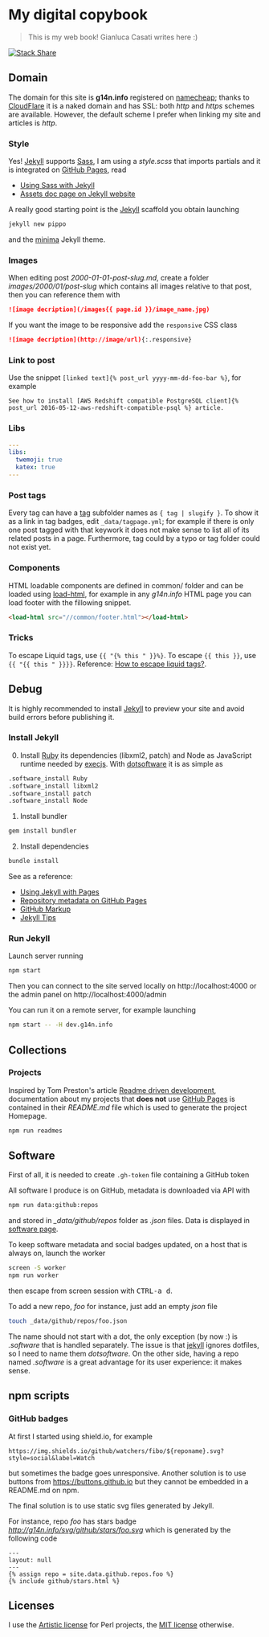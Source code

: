 # My digital copybook

> This is my web book! Gianluca Casati writes here :)

[![Stack Share](http://img.shields.io/badge/tech-stack-0690fa.svg?style=flat)](http://stackshare.io/fibo/my-personal-website)

## Domain

The domain for this site is **g14n.info** registered on [namecheap](https://www.namecheap.com);
thanks to [CloudFlare](https://www.cloudflare.com/) it is a naked domain and has SSL: both *http* and *https* schemes are available.
However, the default scheme I prefer when linking my site and articles is *http*.

### Style

Yes! [Jekyll] supports [Sass], I am using a *style.scss* that imports partials and it is integrated on [GitHub Pages], read

* [Using Sass with Jekyll](http://markdotto.com/2014/09/25/sass-and-jekyll/)
* [Assets doc page on Jekyll website](https://jekyllrb.com/docs/assets/)

A really good starting point is the [Jekyll] scaffold you obtain launching

```bash
jekyll new pippo
```

and the [minima] Jekyll theme.

### Images

When editing post *2000-01-01-post-slug.md*, create a folder *images/2000/01/post-slug*
which contains all images relative to that post, then you can reference them with

```markdown
![image decription](/images{{ page.id }}/image_name.jpg)
```

If you want the image to be responsive add the `responsive` CSS class

```markdown
![image decription](http://image/url){:.responsive}
```

### Link to post

Use the snippet `[linked text]{% post_url yyyy-mm-dd-foo-bar %}`, for example

```
See how to install [AWS Redshift compatible PostgreSQL client]{% post_url 2016-05-12-aws-redshift-compatible-psql %} article.
```

### Libs

```yaml
---
libs:
  twemoji: true
  katex: true
---
```

### Post tags

Every tag can have a [tag](./tag) subfolder names as `{ tag | slugify }`.
To show it as a link in tag badges, edit `_data/tagpage.yml`; for example
if there is only one post tagged with that keywork it does not make sense to list all of its related posts in a page.
Furthermore, tag could by a typo or tag folder could not exist yet.

### Components

HTML loadable components are defined in common/ folder and can be loaded using [load-html](https://g14n.info/load-html),
for example in any *g14n.info* HTML page you can load footer with the fillowing snippet.

```html
<load-html src="//common/footer.html"></load-html>
```

### Tricks

To escape Liquid tags, use `{{ "{% this " }}%}`. To escape `{{ this }}`, use `{{ "{{ this " }}}}`.
Reference: [How to escape liquid tags?](http://stackoverflow.com/questions/3426182/how-to-escape-liquid-template-tags).

## Debug

It is highly recommended to install [Jekyll] to preview your site and avoid build errors before publishing it.

### Install Jekyll

0. Install [Ruby](https://www.ruby-lang.org) its dependencies (libxml2, patch) and Node as JavaScript runtime needed by [execjs](https://github.com/rails/execjs).
With [dotsoftware](http://g14n.info/dotsoftware/) it is as simple as

```bash
.software_install Ruby
.software_install libxml2
.software_install patch
.software_install Node
```

1. Install bundler

```bash
gem install bundler
```

2. Install dependencies

```bash
bundle install
```

See as a reference:
* [Using Jekyll with Pages](https://help.github.com/articles/using-jekyll-with-pages)
* [Repository metadata on GitHub Pages](https://help.github.com/articles/repository-metadata-on-github-pages/)
* [GitHub Markup](https://github.com/github/markup)
* [Jekyll Tips](http://jekyll.tips/)

### Run Jekyll

Launch server running

```bash
npm start
```

Then you can connect to the site served locally on http://localhost:4000 or the admin panel on http://localhost:4000/admin

You can run it on a remote server, for example launching

```bash
npm start -- -H dev.g14n.info
```

## Collections

### Projects

Inspired by Tom Preston's article [Readme driven development](http://tom.preston-werner.com/2010/08/23/readme-driven-development.html),
documentation about my projects that **does not** use [GitHub Pages] is contained in their *README.md* file which is used to generate the project Homepage.

```bash
npm run readmes
```

## Software

First of all, it is needed to create `.gh-token` file containing a GitHub token

All software I produce is on GitHub, metadata is downloaded via API with

```bash
npm run data:github:repos
```

and stored in *_data/github/repos* folder as *.json* files. Data is displayed in [software page](http://g14n.info/software).

To keep software metadata and social badges updated, on a host that is always on, launch the worker

```bash
screen -S worker
npm run worker
```

then escape from screen session with <kbd>CTRL-a d</kbd>.

To add a new repo, *foo* for instance, just add an empty *json* file

```bash
touch _data/github/repos/foo.json
```

The name should not start with a dot, the only exception (by now :) is *.software* that is handled separately. The issue is that [jekyll] ignores dotfiles, so I need to name them *dotsoftware*. On the other side, having a repo named *.software* is a great advantage for its user experience: it makes sense.

## npm scripts

### GitHub badges

At first I started using shield.io, for example

```
https://img.shields.io/github/watchers/fibo/${reponame}.svg?style=social&label=Watch
```

but sometimes the badge goes unresponsive. Another solution is to use buttons from https://buttons.github.io but they cannot be embedded in a README.md on npm.

The final solution is to use static svg files generated by Jekyll.

For instance, repo *foo* has stars badge *http://g14n.info/svg/github/stars/foo.svg*
which is generated by the following code

```
---
layout: null
---
{% assign repo = site.data.github.repos.foo %}
{% include github/stars.html %}
```

## Licenses

I use the [Artistic license](http://g14n.info/artistic-license) for Perl projects, the [MIT license](http://g14n.info/mit-license) otherwise.

[Jekyll]: http://jekyllrb.com "Jekyll"
[GitHub Pages]: https://pages.github.com "GitHub Pages"
[Sass]: http://sass-lang.com/ "Sass"
[minima]: https://github.com/jekyll/minima "minima Jekyll theme"
